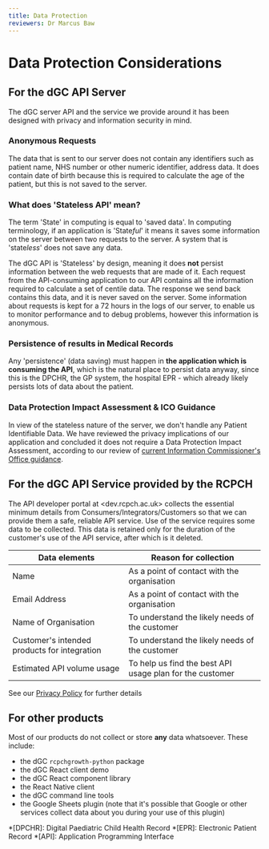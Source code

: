```yaml
---
title: Data Protection
reviewers: Dr Marcus Baw
---
```


# Data Protection Considerations

## For the dGC API Server

The dGC server API and the service we provide around it has been designed with privacy and information security in mind.

### Anonymous Requests

The data that is sent to our server does not contain any identifiers such as patient name, NHS number or other numeric identifier, address data. It does contain date of birth because this is required to calculate the age of the patient, but this is not saved to the server.

### What does 'Stateless API' mean?

The term 'State' in computing is equal to 'saved data'. In computing terminology, if an application is 'State*ful*' it means it saves some information on the server between two requests to the server. A system that is 'state*less*' does not save any data.

The dGC API is 'Stateless' by design, meaning it does **not** persist information between the web requests that are made of it. Each request from the API-consuming application to our API contains all the information required to calculate a set of centile data. The response we send back contains this data, and it is never saved on the server. Some information about requests is kept for a 72 hours in the logs of our server, to enable us to monitor performance and to debug problems, however this information is anonymous.

### Persistence of results in Medical Records

Any 'persistence' (data saving) must happen in **the application which is consuming the API**, which is the natural place to persist data anyway, since this is the DPCHR, the GP system, the hospital EPR - which already likely persists lots of data about the patient.

### Data Protection Impact Assessment & ICO Guidance

In view of the stateless nature of the server, we don't handle any Patient Identifiable Data. We have reviewed the privacy implications of our application and concluded it does not require a Data Protection Impact Assessment, according to our review of [current Information Commissioner's Office guidance](https://ico.org.uk/for-organisations/guide-to-data-protection/guide-to-the-general-data-protection-regulation-gdpr/accountability-and-governance/data-protection-impact-assessments/#dpia3).

## For the dGC API Service provided by the RCPCH

The API developer portal at <dev.rcpch.ac.uk> collects the essential minimum details from Consumers/Integrators/Customers so that we can provide them a safe, reliable API service. Use of the service requires some data to be collected. This data is retained only for the duration of the customer's use of the API service, after which is it deleted.

| Data elements                                | Reason for collection                                    |
| -------------------------------------------- | -------------------------------------------------------- |
| Name                                         | As a point of contact with the organisation              |
| Email Address                                | As a point of contact with the organisation              |
| Name of Organisation                         | To understand the likely needs of the customer           |
| Customer's intended products for integration | To understand the likely needs of the customer           |
| Estimated API volume usage                   | To help us find the best API usage plan for the customer |

See our [Privacy Policy](privacy.md) for further details

## For other products

Most of our products do not collect or store **any** data whatsoever. These include:

* the dGC `rcpchgrowth-python` package
* the dGC React client demo
* the dGC React component library
* the React Native client
* the dGC command line tools
* the Google Sheets plugin (note that it's possible that Google or other services collect data about you during your use of this plugin)

*[DPCHR]: Digital Paediatric Child Health Record
*[EPR]: Electronic Patient Record
*[API]: Application Programming Interface
